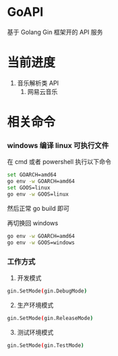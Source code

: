# GoAPI

基于 Golang Gin 框架开的 API 服务

# 当前进度

1. 音乐解析类 API
   1. 网易云音乐

# 相关命令

### windows 编译 linux 可执行文件

在 cmd 或者 powershell 执行以下命令

```bash
set GOARCH=amd64
go env -w GOARCH=amd64
set GOOS=linux
go env -w GOOS=linux
```

然后正常 go build 即可

再切换回 windows

```bash
go env -w GOARCH=amd64
go env -w GOOS=windows
```

### 工作方式

1. 开发模式

```bash
gin.SetMode(gin.DebugMode)
```

2. 生产环境模式

```bash
gin.SetMode(gin.ReleaseMode)
```

3. 测试环境模式

```bash
gin.SetMode(gin.TestMode)
```
